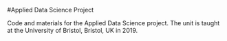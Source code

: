 #Applied Data Science Project

Code and materials for the Applied Data Science project. The unit is taught at the University of Bristol, Bristol, UK in 2019.
